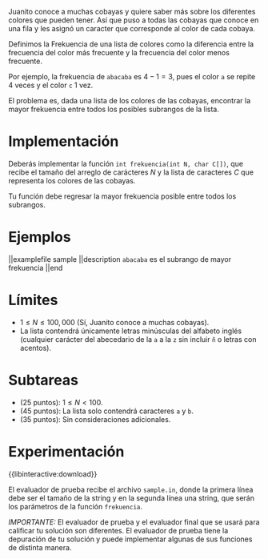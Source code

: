 Juanito conoce a muchas cobayas y quiere saber más sobre los diferentes colores que pueden tener. Así que puso a todas las cobayas que conoce en una fila y les asignó un caracter que corresponde al color de cada cobaya.

Definimos la Frekuencia de una lista de colores como la diferencia entre la frecuencia del color más frecuente y la frecuencia del color menos frecuente.

Por ejemplo, la frekuencia de `abacaba` es $4-1=3$, pues el color `a` se repite 4 veces y el color `c` 1 vez.

El problema es, dada una lista de los colores de las cobayas, encontrar la mayor frekuencia entre todos los posibles subrangos de la lista.

# Implementación

Deberás implementar la función `int frekuencia(int N, char C[])`, que recibe el tamaño del arreglo de carácteres $N$ y la lista de caracteres $C$ que representa los colores de las cobayas.

Tu función debe regresar la mayor frekuencia posible entre todos los subrangos.

# Ejemplos

||examplefile
sample
||description
`abacaba` es el subrango de mayor frekuencia
||end

# Límites

- $1 \leq N \leq 100,000$ (Sí, Juanito conoce a muchas cobayas).
- La lista contendrá únicamente letras minúsculas del alfabeto inglés (cualquier carácter del abecedario de la `a` a la `z` sin incluir `ñ` o letras con acentos).

# Subtareas

- (25 puntos): $1 \leq N \lt 100$.
- (45 puntos): La lista solo contendrá caracteres `a` y `b`.
- (35 puntos): Sin consideraciones adicionales.

# Experimentación

{{libinteractive:download}}

El evaluador de prueba recibe el archivo `sample.in`, donde la primera línea debe ser el tamaño de la string y en la segunda línea una string, que serán los parámetros de la función `frekuencia`.

_IMPORTANTE:_ El evaluador de prueba y el evaluador final que se usará para calificar tu solución son diferentes. El evaluador de prueba tiene la depuración de tu solución y puede implementar algunas de sus funciones de distinta manera.
